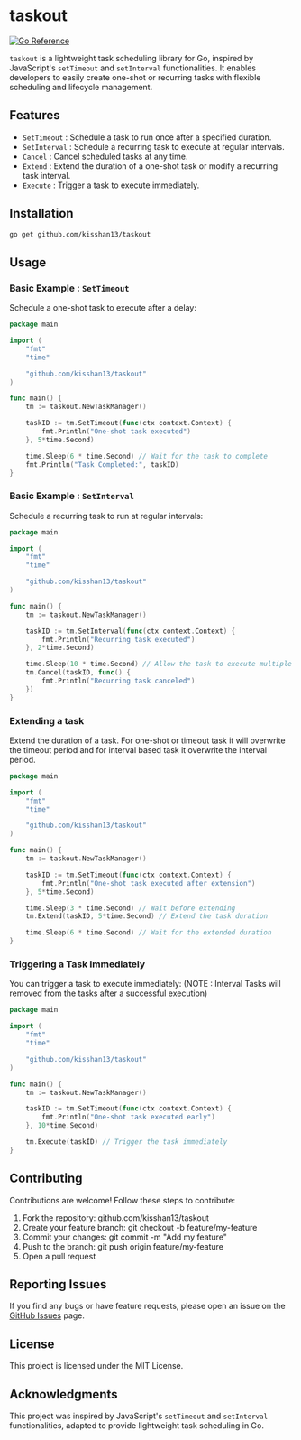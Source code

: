 # taskout

[![Go Reference](https://pkg.go.dev/badge/github.com/kisshan13/taskout.svg)](https://pkg.go.dev/github.com/kisshan13/taskout)

`taskout` is a lightweight task scheduling library for Go, inspired by JavaScript's `setTimeout` and `setInterval` functionalities. It enables developers to easily create one-shot or recurring tasks with flexible scheduling and lifecycle management.

## Features

- `SetTimeout` : Schedule a task to run once after a specified duration.
- `SetInterval` : Schedule a recurring task to execute at regular intervals.
- `Cancel` : Cancel scheduled tasks at any time.
- `Extend` : Extend the duration of a one-shot task or modify a recurring task interval.
- `Execute` :  Trigger a task to execute immediately.

## Installation

```bash
go get github.com/kisshan13/taskout
```

## Usage

### Basic Example : `SetTimeout`

Schedule a one-shot task to execute after a delay:

```go
package main

import (
	"fmt"
	"time"

	"github.com/kisshan13/taskout"
)

func main() {
	tm := taskout.NewTaskManager()

	taskID := tm.SetTimeout(func(ctx context.Context) {
		fmt.Println("One-shot task executed")
	}, 5*time.Second)

	time.Sleep(6 * time.Second) // Wait for the task to complete
	fmt.Println("Task Completed:", taskID)
}

```

### Basic Example : `SetInterval`

Schedule a recurring task to run at regular intervals:

```go
package main

import (
	"fmt"
	"time"

	"github.com/kisshan13/taskout"
)

func main() {
	tm := taskout.NewTaskManager()

	taskID := tm.SetInterval(func(ctx context.Context) {
		fmt.Println("Recurring task executed")
	}, 2*time.Second)

	time.Sleep(10 * time.Second) // Allow the task to execute multiple times
	tm.Cancel(taskID, func() {
		fmt.Println("Recurring task canceled")
	})
}
```

### Extending a task

Extend the duration of a task. For one-shot or timeout task it will overwrite the timeout period and for interval based
task it overwrite the interval period.

```go
package main

import (
	"fmt"
	"time"

	"github.com/kisshan13/taskout"
)

func main() {
	tm := taskout.NewTaskManager()

	taskID := tm.SetTimeout(func(ctx context.Context) {
		fmt.Println("One-shot task executed after extension")
	}, 5*time.Second)

	time.Sleep(3 * time.Second) // Wait before extending
	tm.Extend(taskID, 5*time.Second) // Extend the task duration

	time.Sleep(6 * time.Second) // Wait for the extended duration
}
```

### Triggering a Task Immediately

You can trigger a task to execute immediately:
(NOTE : Interval Tasks will removed from the tasks after a successful execution)

```go 
package main

import (
	"fmt"
	"time"

	"github.com/kisshan13/taskout"
)

func main() {
	tm := taskout.NewTaskManager()

	taskID := tm.SetTimeout(func(ctx context.Context) {
		fmt.Println("One-shot task executed early")
	}, 10*time.Second)

	tm.Execute(taskID) // Trigger the task immediately
}
```

## Contributing

Contributions are welcome! Follow these steps to contribute:

1. Fork the repository: github.com/kisshan13/taskout
2. Create your feature branch: git checkout -b feature/my-feature
3. Commit your changes: git commit -m "Add my feature"
4. Push to the branch: git push origin feature/my-feature
5. Open a pull request


## Reporting Issues
If you find any bugs or have feature requests, please open an issue on the [GitHub Issues](https://github.com/kisshan13/taskout/issues) page.

## License

This project is licensed under the MIT License.

## Acknowledgments

This project was inspired by JavaScript's `setTimeout` and `setInterval` functionalities, adapted to provide lightweight task scheduling in Go.